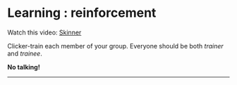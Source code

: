 # Learning : reinforcement

Watch this video: [Skinner](https://www.youtube.com/watch?v=TtfQlkGwE2U)

Clicker-train each member of your group. Everyone should be both *trainer* and *trainee*.

**No talking!**

----
